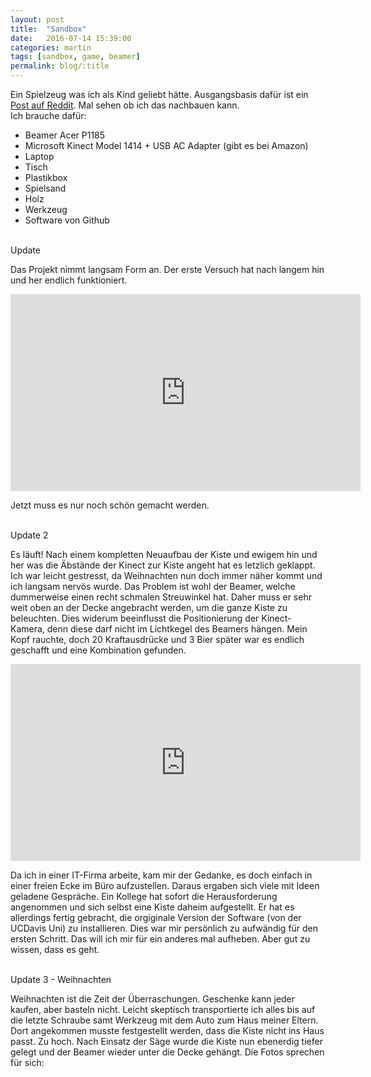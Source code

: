 ```yaml
---
layout: post
title:  "Sandbox"
date:   2016-07-14 15:39:00
categories: martin
tags: [sandbox, game, beamer]
permalink: blog/:title
---
```


Ein Spielzeug was ich als Kind geliebt hätte. Ausgangsbasis dafür ist ein <a href="http://imgur.com/a/Q86wR" target="_blank">Post auf Reddit</a>. Mal sehen ob ich das nachbauen kann.
<br>
Ich brauche dafür:
<ul>
<li>Beamer Acer P1185</li>
<li>Microsoft Kinect Model 1414 + USB AC Adapter (gibt es bei Amazon)</li>
<li>Laptop</li>
<li>Tisch</li>
<li>Plastikbox</li>
<li>Spielsand</li>
<li>Holz</li>
<li>Werkzeug</li>
<li>Software von Github</li>
</ul>

<br>Update<br>
<p>Das Projekt nimmt langsam Form an. Der erste Versuch hat nach langem hin und her endlich funktioniert.</p>
<iframe width="560" height="315" src="https://www.youtube.com/embed/9A1Nf0CvNQI" frameborder="0" allowfullscreen></iframe>
<p>Jetzt muss es nur noch schön gemacht werden.</p>

<br>Update 2<br>
<p>Es läuft! Nach einem kompletten Neuaufbau der Kiste und ewigem hin und her was die Äbstände der Kinect zur Kiste angeht hat es letzlich geklappt. Ich war leicht gestresst, da Weihnachten nun doch immer näher kommt und ich langsam nervös wurde. Das Problem ist wohl der Beamer, welche dummerweise einen recht schmalen Streuwinkel hat. Daher muss er sehr weit oben an der Decke angebracht werden, um die ganze Kiste zu beleuchten. Dies widerum beeinflusst die Positionierung der Kinect-Kamera, denn diese darf nicht im Lichtkegel des Beamers hängen. Mein Kopf rauchte, doch 20 Kraftausdrücke und 3 Bier später war es endlich geschafft und eine Kombination gefunden.</p>
<iframe width="560" height="315" src="https://www.youtube.com/embed/KoOsEiTl_5k" frameborder="0" allowfullscreen></iframe>
<p>Da ich in einer IT-Firma arbeite, kam mir der Gedanke, es doch einfach in einer freien Ecke im Büro aufzustellen. Daraus ergaben sich viele mit Ideen geladene Gespräche. Ein Kollege hat sofort die Herausforderung angenommen und sich selbst eine Kiste daheim aufgestellt. Er hat es allerdings fertig gebracht, die orgiginale Version der Software (von der UCDavis Uni) zu installieren. Dies war mir persönlich zu aufwändig für den ersten Schritt. Das will ich mir für ein anderes mal aufheben. Aber gut zu wissen, dass es geht.</p>

<br>Update 3 - Weihnachten<br>
<p>Weihnachten ist die Zeit der Überraschungen. Geschenke kann jeder kaufen, aber basteln nicht. Leicht skeptisch transportierte ich alles bis auf die letzte Schraube samt Werkzeug mit dem Auto zum Haus meiner Eltern. Dort angekommen musste festgestellt werden, dass die Kiste nicht ins Haus passt. Zu hoch. Nach Einsatz der Säge wurde die Kiste nun ebenerdig tiefer gelegt und der Beamer wieder unter die Decke gehängt. Die Fotos sprechen für sich:</p>
<blockquote class="imgur-embed-pub" lang="en" data-id="a/H31rY"><a href="//imgur.com/H31rY"></a></blockquote><script async src="//s.imgur.com/min/embed.js" charset="utf-8"></script>
